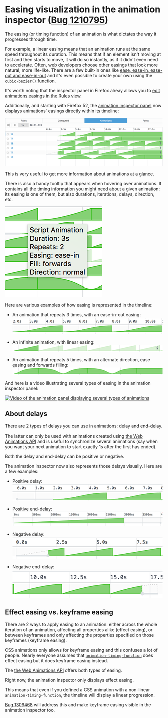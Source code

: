 # Easing visualization in the animation inspector ([Bug 1210795](https://bugzilla.mozilla.org/show_bug.cgi?id=1210795))

The easing (or  timing function) of an animation is what dictates the way it progresses through time.

For example, a linear easing means that an animation runs at the same speed throughout its duration. This means that if an element isn't moving at first and then starts to move, it will do so instantly, as if it didn't even need to accelerate.
Often, web developers choose other easings that look more natural, more life-like. There are a few built-in ones like [ease, ease-in, ease-out and ease-in-out](https://developer.mozilla.org/en-US/docs/Web/CSS/animation-timing-function#single-timing-function) and it's even possible to create your own using the [`cubic-bezier()` function](https://developer.mozilla.org/en-US/docs/Web/CSS/single-transition-timing-function#The_cubic-bezier()_class_of_timing-functions).

It's worth noting that the inspector panel in Firefox alreay allows you to [edit animations easings in the Rules view](https://developer.mozilla.org/en-US/docs/Tools/Page_Inspector/How_to/Work_with_animations#Edit_timing_functions).

Additionally, and starting with Firefox 52, the [animation inspector panel](https://developer.mozilla.org/en-US/docs/Tools/Page_Inspector/How_to/Work_with_animations#Animation_inspector) now displays animations' easings directly within its timeline:

![Screenshot of various easings in the animation inspector](timeline-easing.png)

This is very useful to get more information about animations at a glance.

There is also a handy tooltip that appears when hovering over animations. It contains all the timing information you might need about a given animation: its easing is one of them, but also durations, iterations, delays, direction, etc.

![Screenshot of the timing tooltip](timing-tooltip.png)

Here are various examples of how easing is represented in the timeline:

- An animation that repeats 3 times, with an ease-in-out easing:
![Screenshot of an ease-in-out animation with 3 iterations](ease-in-out-3-iterations.png)

- An infinite animation, with linear easing:
![Screenshot of a linear animation with infinite iterations](linear-infinite.png)

- An animation that repeats 5 times, with an alternate direction, ease easing and forwards filling:
![Screenshot of a ease animation with alternate direction](ease-alternate.png)

And here is a video illustrating several types of easing in the animation inspector panel:

[![Video of the animation panel displaying several types of animations](https://img.youtube.com/vi/-OJT-yfTlIE/0.jpg)](https://www.youtube.com/watch?v=-OJT-yfTlIE)

## About delays

There are 2 types of delays you can use in animations: delay and end-delay.

The latter can only be used with animations created using [the Web Animations API](https://developer.mozilla.org/en-US/docs/Web/API/Web_Animations_API) and is useful to synchronize several animations (say when you want your next animation to start exactly 1s after the first has ended).

Both the delay and end-delay can be positive or negative.

The animation inspector now also represents those delays visually. Here are a few examples:

- Positive delay:
![Screenshot of positive delay](positive-delay.png)

- Positive end-delay:
![Screenshot of positive end-delay](positive-end-delay.png)

- Negative delay:
![Screenshot of negative delay](negative-delay.png)

- Negative end-delay:
![Screenshot of negative end-delay](negative-end-delay.png)

## Effect easing vs. keyframe easing

There are 2 ways to apply easing to an animation: either across the whole iteration of an animation, affecting all properties alike (effect easing), or between keyframes and only affecting the properties specified on those keyframes (keyframe easing).

CSS animations only allows for keyframe easing and this confuses a lot of people. Nearly everyone assumes that [`animation-timing-function`](https://developer.mozilla.org/en-US/docs/Web/CSS/animation-timing-function) does effect easing but it does keyframe easing instead.

The [the Web Animations API](https://developer.mozilla.org/en-US/docs/Web/API/Web_Animations_API) offers both types of easing.

Right now, the animation inspector only displays effect easing.

This means that even if you defined a CSS animation with a non-linear `animation-timing-function`, the timeline will display a linear progression.

[Bug 1309468](https://bugzilla.mozilla.org/show_bug.cgi?id=1309468) will address this and make keyframe easing visible in the animation inspector too.
